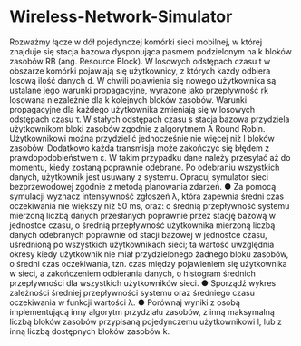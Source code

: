# Wireless-Network-Simulator
Rozważmy łącze w dół pojedynczej komórki sieci mobilnej, w której znajduje się stacja bazowa
dysponująca pasmem podzielonym na k bloków zasobów RB (ang. Resource Block). W losowych
odstępach czasu t w obszarze komórki pojawiają się użytkownicy, z których każdy odbiera losową
ilość danych d. W chwili pojawienia się nowego użytkownika są ustalane jego warunki propagacyjne,
wyrażone jako przepływność rk
losowana niezależnie dla k kolejnych bloków zasobów. Warunki propagacyjne dla każdego użytkownika zmieniają się w losowych odstępach czasu τ. W stałych odstępach
czasu s stacja bazowa przydziela użytkownikom bloki zasobów zgodnie z algorytmem A Round Robin. Użytkownikowi można przydzielić jednocześnie nie więcej niż l bloków zasobów. 
Dodatkowo każda transmisja może zakończyć się błędem z prawdopodobieństwem ε. W takim przypadku dane należy przesyłać aż do momentu, kiedy zostaną poprawnie odebrane. 
Po odebraniu wszystkich danych, użytkownik jest usuwany z systemu.
Opracuj symulator sieci bezprzewodowej zgodnie z metodą planowania zdarzeń.
● Za pomocą symulacji wyznacz intensywność zgłoszeń λ, która zapewnia średni czas oczekiwania nie większy niż 50 ms, oraz:
o średnią przepływność systemu mierzoną liczbą danych przesłanych poprawnie przez
stację bazową w jednostce czasu,
o średnią przepływność użytkownika mierzoną liczbą danych odebranych poprawnie od
stacji bazowej w jednostce czasu, uśrednioną po wszystkich użytkownikach sieci; ta
wartość uwzględnia okresy kiedy użytkownik nie miał przydzielonego żadnego bloku
zasobów,
o średni czas oczekiwania, tzn. czas między pojawieniem się użytkownika w sieci, a zakończeniem odbierania danych,
o histogram średnich przepływności dla wszystkich użytkowników sieci.
● Sporządź wykres zależności średniej przepływności systemu oraz średniego czasu oczekiwania w funkcji wartości λ.
● Porównaj wyniki z osobą implementującą inny algorytm przydziału zasobów, z inną maksymalną liczbą bloków zasobów przypisaną pojedynczemu użytkownikowi l, lub z inną liczbą
dostępnych bloków zasobów k.
